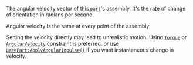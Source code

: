 The angular velocity vector of this [`part`](https://create.roblox.com/docs/reference/engine/classes/BasePart)'s assembly. It's
the rate of change of orientation in radians per second.

Angular velocity is the same at every point of the assembly.

Setting the velocity directly may lead to unrealistic motion. Using
[`Torque`](https://create.roblox.com/docs/reference/engine/classes/Torque) or [`AngularVelocity`](https://create.roblox.com/docs/reference/engine/classes/AngularVelocity) constraint is preferred, or use
[`BasePart:ApplyAngularImpulse()`](https://create.roblox.com/docs/reference/engine/classes/BasePart#ApplyAngularImpulse) if you want instantaneous change in
velocity.